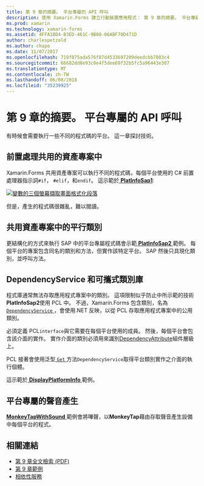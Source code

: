 ```yaml
---
title: 第 9 章的摘要。 平台專屬的 API 呼叫
description: 使用 Xamarin.Forms 建立行動裝置應用程式： 第 9 章的摘要。 平台專屬的 API 呼叫
ms.prod: xamarin
ms.technology: xamarin-forms
ms.assetid: 4FFA1BD4-B3ED-461C-9B00-06ABF70D471D
author: charlespetzold
ms.author: chape
ms.date: 11/07/2017
ms.openlocfilehash: 719f075ada576f87d4533697209deedcbb7003c4
ms.sourcegitcommit: 66682dd8e93c0e4f5dee69f32b5fc5a96443e307
ms.translationtype: MT
ms.contentlocale: zh-TW
ms.lasthandoff: 06/08/2018
ms.locfileid: "35239925"
---
```

# <a name="summary-of-chapter-9-platform-specific-api-calls"></a>第 9 章的摘要。 平台專屬的 API 呼叫

有時候會需要執行一些不同的程式碼的平台。 這一章探討技術。

## <a name="preprocessing-in-the-shared-asset-project"></a>前置處理共用的資產專案中

Xamarin.Forms 共用資產專案可以執行不同的程式碼，每個平台使用的 C# 前置處理器指示詞`#if`， `#elif`，和`endif`。 這示範於[ **PlatInfoSap1**](https://github.com/xamarin/xamarin-forms-book-samples/tree/master/Chapter09/PlatInfoSap1):

[![變數的三個螢幕擷取畫面格式化段落](images/ch09fg01-small.png "裝置型號和作業系統")](images/ch09fg01-large.png#lightbox "裝置型號和作業系統")

但是，產生的程式碼很雜亂，難以閱讀。

## <a name="parallel-classes-in-the-shared-asset-project"></a>共用資產專案中的平行類別

更結構化的方式來執行 SAP 中的平台專屬程式碼會示範[ **PlatInfoSap2** ](https://github.com/xamarin/xamarin-forms-book-samples/tree/master/Chapter09/PlatInfoSap2)範例。 每個平台的專案包含同名的類別和方法，但實作該特定平台。 SAP 然後只具現化類別，並呼叫方法。

## <a name="dependencyservice-and-the-portable-class-library"></a>DependencyService 和可攜式類別庫

程式庫通常無法存取應用程式專案中的類別。 這項限制似乎防止中所示範的技術**PlatInfoSap2**使用 PCL 中。 不過，Xamarin.Forms 包含類別，名為[ `DependencyService` ](https://developer.xamarin.com/api/type/Xamarin.Forms.DependencyService/) ，會使用.NET 反映，以從 PCL 存取應用程式專案中的公用類別。

必須定義 PCL`interface`與它需要在每個平台使用的成員。 然後，每個平台會包含該介面的實作。 實作介面的類別必須用來識別[DependencyAttribute](https://developer.xamarin.com/api/type/Xamarin.Forms.DependencyAttribute/)組件層級上。

PCL 接著會使用泛型[ `Get` ](https://developer.xamarin.com/api/member/Xamarin.Forms.DependencyService.Get{T}/p/Xamarin.Forms.DependencyFetchTarget/)方法`DependencyService`取得平台類別實作之介面的執行個體。

這示範於[ **DisplayPlatformInfo** ](https://github.com/xamarin/xamarin-forms-book-samples/tree/master/Chapter09/DisplayPlatformInfo)範例。

## <a name="platform-specific-sound-generation"></a>平台專屬的聲音產生

[ **MonkeyTapWithSound** ](https://github.com/xamarin/xamarin-forms-book-samples/tree/master/Chapter09/MonkeyTapWithSound)範例會將嗶聲，以**MonkeyTap**藉由存取聲音產生設備中每個平台的程式。



## <a name="related-links"></a>相關連結

- [第 9 章全文檢索 (PDF)](https://download.xamarin.com/developer/xamarin-forms-book/XamarinFormsBook-Ch09-Apr2016.pdf)
- [第 9 章範例](https://github.com/xamarin/xamarin-forms-book-samples/tree/master/Chapter09)
- [相依性服務](~/xamarin-forms/app-fundamentals/dependency-service/index.md)
